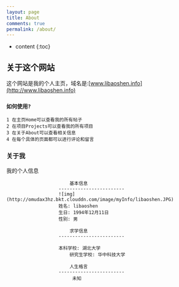 ```yaml
---
layout: page
title: About
comments: true
permalink: /about/
---
```


* content
{:toc}

## 关于这个网站
这个网站是我的个人主页，域名是:[www.libaoshen.info](http://www.libaoshen.info)

### `如何使用?`
	
	1 在主页Home可以查看我的所有帖子
	2 在项目Projects可以查看我的所有项目
	3 在关于About可以查看相关信息
	4 在每个具体的页面都可以进行评论和留言
	
	


### 关于我
我的个人信息

						   基本信息
					   ------------------------
					   ![img](http://omudax3hz.bkt.clouddn.com/image/myInfo/libaoshen.JPG)
					   姓名: libaoshen
					   生日: 1994年12月11日
					   性别: 男
    
						   求学信息
					   ------------------------
					   
					   本科学校: 湖北大学
				           研究生学校: 华中科技大学
    
						   人生格言
					   ------------------------
						    未知

